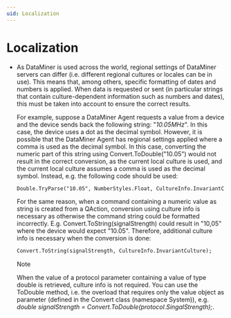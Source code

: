 ```yaml
---
uid: Localization
---
```


# Localization

- As DataMiner is used across the world, regional settings of DataMiner servers can differ (i.e. different regional cultures or locales can be in use). This means that, among others, specific formatting of dates and numbers is applied. When data is requested or sent (in particular strings that contain culture-dependent information such as numbers and dates), this must be taken into account to ensure the correct results.

    For example, suppose a DataMiner Agent requests a value from a device and the device sends back the following string: "*10.05MHz*". In this case, the device uses a dot as the decimal symbol. However, it is possible that the DataMiner Agent has regional settings applied where a comma is used as the decimal symbol. In this case, converting the numeric part of this string using Convert.ToDouble("10.05") would not result in the correct conversion, as the current local culture is used, and the current local culture assumes a comma is used as the decimal symbol. Instead, e.g. the following code should be used:

    ```txt
    Double.TryParse("10.05", NumberStyles.Float, CultureInfo.InvariantCulture, out signalStrength);
    ```

    For the same reason, when a command containing a numeric value as string is created from a QAction, conversion using culture info is necessary as otherwise the command string could be formatted incorrectly. E.g. Convert.ToString(signalStrength) could result in "10,05" where the device would expect "10.05". Therefore, additional culture info is necessary when the conversion is done:

    ```txt
    Convert.ToString(signalStrength, CultureInfo.InvariantCulture);
    ```

    > [!NOTE]
    > When the value of a protocol parameter containing a value of type double is retrieved, culture info is not required. You can use the ToDouble method, i.e. the overload that requires only the value object as parameter (defined in the Convert class (namespace System)), e.g. *double signalStrength = Convert.ToDouble(protocol.SingalStrength);*.
    >
